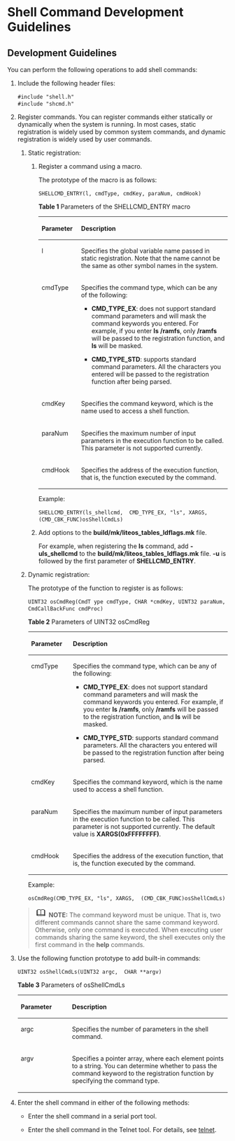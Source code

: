 # Shell Command Development Guidelines<a name="EN-US_TOPIC_0000001133846468"></a>

## Development Guidelines<a name="section13408945163812"></a>

You can perform the following operations to add shell commands:

1.  Include the following header files:

    ```
    #include "shell.h"
    #include "shcmd.h"
    ```

2.  Register commands. You can register commands either statically or dynamically when the system is running. In most cases, static registration is widely used by common system commands, and dynamic registration is widely used by user commands.

    1.  Static registration:

        1.  Register a command using a macro.

            The prototype of the macro is as follows:

            ```
            SHELLCMD_ENTRY(l, cmdType, cmdKey, paraNum, cmdHook)
            ```

            **Table  1**  Parameters of the SHELLCMD\_ENTRY macro

            <a name="table1198543584513"></a>
            <table><thead align="left"><tr id="row209856358456"><th class="cellrowborder" valign="top" width="20.91%" id="mcps1.2.3.1.1"><p id="p998583517456"><a name="p998583517456"></a><a name="p998583517456"></a><strong id="b1195317394217"><a name="b1195317394217"></a><a name="b1195317394217"></a>Parameter</strong></p>
            </th>
            <th class="cellrowborder" valign="top" width="79.09%" id="mcps1.2.3.1.2"><p id="p169851735174511"><a name="p169851735174511"></a><a name="p169851735174511"></a><strong id="b1958216251314"><a name="b1958216251314"></a><a name="b1958216251314"></a>Description</strong></p>
            </th>
            </tr>
            </thead>
            <tbody><tr id="row13985153574517"><td class="cellrowborder" valign="top" width="20.91%" headers="mcps1.2.3.1.1 "><p id="p6985113513452"><a name="p6985113513452"></a><a name="p6985113513452"></a>l</p>
            </td>
            <td class="cellrowborder" valign="top" width="79.09%" headers="mcps1.2.3.1.2 "><p id="p998573514457"><a name="p998573514457"></a><a name="p998573514457"></a>Specifies the global variable name passed in static registration. Note that the name cannot be the same as other symbol names in the system.</p>
            </td>
            </tr>
            <tr id="row398513594518"><td class="cellrowborder" valign="top" width="20.91%" headers="mcps1.2.3.1.1 "><p id="p59856356450"><a name="p59856356450"></a><a name="p59856356450"></a>cmdType</p>
            </td>
            <td class="cellrowborder" valign="top" width="79.09%" headers="mcps1.2.3.1.2 "><p id="p119859355458"><a name="p119859355458"></a><a name="p119859355458"></a>Specifies the command type, which can be any of the following:</p>
            <a name="ul11135144114816"></a><a name="ul11135144114816"></a><ul id="ul11135144114816"><li><p id="p21351144488"><a name="p21351144488"></a><a name="p21351144488"></a><strong id="b189416548121"><a name="b189416548121"></a><a name="b189416548121"></a>CMD_TYPE_EX</strong>: does not support standard command parameters and will mask the command keywords you entered. For example, if you enter <strong id="b1940315357339"><a name="b1940315357339"></a><a name="b1940315357339"></a>ls /ramfs</strong>, only <strong id="b67371541123316"><a name="b67371541123316"></a><a name="b67371541123316"></a>/ramfs</strong> will be passed to the registration function, and <strong id="b1145320313411"><a name="b1145320313411"></a><a name="b1145320313411"></a>ls</strong> will be masked.</p>
            </li><li><p id="p21353410482"><a name="p21353410482"></a><a name="p21353410482"></a><strong id="b15922145203418"><a name="b15922145203418"></a><a name="b15922145203418"></a>CMD_TYPE_STD</strong>: supports standard command parameters. All the characters you entered will be passed to the registration function after being parsed.</p>
            </li></ul>
            </td>
            </tr>
            <tr id="row20985153524519"><td class="cellrowborder" valign="top" width="20.91%" headers="mcps1.2.3.1.1 "><p id="p1098693510451"><a name="p1098693510451"></a><a name="p1098693510451"></a>cmdKey</p>
            </td>
            <td class="cellrowborder" valign="top" width="79.09%" headers="mcps1.2.3.1.2 "><p id="p11986735144514"><a name="p11986735144514"></a><a name="p11986735144514"></a>Specifies the command keyword, which is the name used to access a shell function.</p>
            </td>
            </tr>
            <tr id="row1398683511450"><td class="cellrowborder" valign="top" width="20.91%" headers="mcps1.2.3.1.1 "><p id="p598613359451"><a name="p598613359451"></a><a name="p598613359451"></a>paraNum</p>
            </td>
            <td class="cellrowborder" valign="top" width="79.09%" headers="mcps1.2.3.1.2 "><p id="p11986535144516"><a name="p11986535144516"></a><a name="p11986535144516"></a>Specifies the maximum number of input parameters in the execution function to be called. This parameter is not supported currently.</p>
            </td>
            </tr>
            <tr id="row39861935154516"><td class="cellrowborder" valign="top" width="20.91%" headers="mcps1.2.3.1.1 "><p id="p5986735114518"><a name="p5986735114518"></a><a name="p5986735114518"></a>cmdHook</p>
            </td>
            <td class="cellrowborder" valign="top" width="79.09%" headers="mcps1.2.3.1.2 "><p id="p398683574515"><a name="p398683574515"></a><a name="p398683574515"></a>Specifies the address of the execution function, that is, the function executed by the command.</p>
            </td>
            </tr>
            </tbody>
            </table>

            Example:

            ```
            SHELLCMD_ENTRY(ls_shellcmd,  CMD_TYPE_EX, "ls", XARGS,  (CMD_CBK_FUNC)osShellCmdLs)
            ```

        2.  Add options to the  **build/mk/liteos\_tables\_ldflags.mk**  file.

            For example, when registering the  **ls**  command, add  **-uls\_shellcmd**  to the  **build/mk/liteos\_tables\_ldflags.mk**  file.  **-u**  is followed by the first parameter of  **SHELLCMD\_ENTRY**.

    2.  Dynamic registration:

        The prototype of the function to register is as follows:

        ```
        UINT32 osCmdReg(CmdT ype cmdType, CHAR *cmdKey, UINT32 paraNum, CmdCallBackFunc cmdProc)
        ```

        **Table  2**  Parameters of UINT32 osCmdReg

        <a name="table194461933114919"></a>
        <table><thead align="left"><tr id="row1644693318490"><th class="cellrowborder" valign="top" width="20.91%" id="mcps1.2.3.1.1"><p id="p1644618337493"><a name="p1644618337493"></a><a name="p1644618337493"></a><strong id="b414914114815"><a name="b414914114815"></a><a name="b414914114815"></a>Parameter</strong></p>
        </th>
        <th class="cellrowborder" valign="top" width="79.09%" id="mcps1.2.3.1.2"><p id="p444603317491"><a name="p444603317491"></a><a name="p444603317491"></a><strong id="b19862274819"><a name="b19862274819"></a><a name="b19862274819"></a>Description</strong></p>
        </th>
        </tr>
        </thead>
        <tbody><tr id="row844643374912"><td class="cellrowborder" valign="top" width="20.91%" headers="mcps1.2.3.1.1 "><p id="p14446133319498"><a name="p14446133319498"></a><a name="p14446133319498"></a>cmdType</p>
        </td>
        <td class="cellrowborder" valign="top" width="79.09%" headers="mcps1.2.3.1.2 "><p id="p174461339496"><a name="p174461339496"></a><a name="p174461339496"></a>Specifies the command type, which can be any of the following:</p>
        <a name="ul1244773317496"></a><a name="ul1244773317496"></a><ul id="ul1244773317496"><li><p id="p1844719331495"><a name="p1844719331495"></a><a name="p1844719331495"></a><strong id="b1596594718"><a name="b1596594718"></a><a name="b1596594718"></a>CMD_TYPE_EX</strong>: does not support standard command parameters and will mask the command keywords you entered. For example, if you enter <strong id="b134411664"><a name="b134411664"></a><a name="b134411664"></a>ls /ramfs</strong>, only <strong id="b384234630"><a name="b384234630"></a><a name="b384234630"></a>/ramfs</strong> will be passed to the registration function, and <strong id="b1102747310"><a name="b1102747310"></a><a name="b1102747310"></a>ls</strong> will be masked.</p>
        </li><li><p id="p20447143315498"><a name="p20447143315498"></a><a name="p20447143315498"></a><strong id="b97295345"><a name="b97295345"></a><a name="b97295345"></a>CMD_TYPE_STD</strong>: supports standard command parameters. All the characters you entered will be passed to the registration function after being parsed.</p>
        </li></ul>
        </td>
        </tr>
        <tr id="row14471733184915"><td class="cellrowborder" valign="top" width="20.91%" headers="mcps1.2.3.1.1 "><p id="p744783319494"><a name="p744783319494"></a><a name="p744783319494"></a>cmdKey</p>
        </td>
        <td class="cellrowborder" valign="top" width="79.09%" headers="mcps1.2.3.1.2 "><p id="p18447833124914"><a name="p18447833124914"></a><a name="p18447833124914"></a>Specifies the command keyword, which is the name used to access a shell function.</p>
        </td>
        </tr>
        <tr id="row17447143317495"><td class="cellrowborder" valign="top" width="20.91%" headers="mcps1.2.3.1.1 "><p id="p174477331495"><a name="p174477331495"></a><a name="p174477331495"></a>paraNum</p>
        </td>
        <td class="cellrowborder" valign="top" width="79.09%" headers="mcps1.2.3.1.2 "><p id="p8447233184914"><a name="p8447233184914"></a><a name="p8447233184914"></a>Specifies the maximum number of input parameters in the execution function to be called. This parameter is not supported currently. The default value is <strong id="b1425195414484"><a name="b1425195414484"></a><a name="b1425195414484"></a>XARGS(0xFFFFFFFF)</strong>.</p>
        </td>
        </tr>
        <tr id="row10447233174913"><td class="cellrowborder" valign="top" width="20.91%" headers="mcps1.2.3.1.1 "><p id="p18447183334920"><a name="p18447183334920"></a><a name="p18447183334920"></a>cmdHook</p>
        </td>
        <td class="cellrowborder" valign="top" width="79.09%" headers="mcps1.2.3.1.2 "><p id="p44471533184912"><a name="p44471533184912"></a><a name="p44471533184912"></a>Specifies the address of the execution function, that is, the function executed by the command.</p>
        </td>
        </tr>
        </tbody>
        </table>

        Example:

        ```
        osCmdReg(CMD_TYPE_EX, "ls", XARGS,  (CMD_CBK_FUNC)osShellCmdLs)
        ```

    >![](../public_sys-resources/icon-note.gif) **NOTE:** 
    >The command keyword must be unique. That is, two different commands cannot share the same command keyword. Otherwise, only one command is executed.
    >When executing user commands sharing the same keyword, the shell executes only the first command in the  **help**  commands.

3.  Use the following function prototype to add built-in commands:

    ```
    UINT32 osShellCmdLs(UINT32 argc,  CHAR **argv)
    ```

    **Table  3**  Parameters of osShellCmdLs

    <a name="table174451958105116"></a>
    <table><thead align="left"><tr id="row84451058105117"><th class="cellrowborder" valign="top" width="24.42%" id="mcps1.2.3.1.1"><p id="p1644515855111"><a name="p1644515855111"></a><a name="p1644515855111"></a><strong id="b710871813012"><a name="b710871813012"></a><a name="b710871813012"></a>Parameter</strong></p>
    </th>
    <th class="cellrowborder" valign="top" width="75.58%" id="mcps1.2.3.1.2"><p id="p18445145805113"><a name="p18445145805113"></a><a name="p18445145805113"></a><strong id="b12608195015"><a name="b12608195015"></a><a name="b12608195015"></a>Description</strong></p>
    </th>
    </tr>
    </thead>
    <tbody><tr id="row194461458185112"><td class="cellrowborder" valign="top" width="24.42%" headers="mcps1.2.3.1.1 "><p id="p64461158145120"><a name="p64461158145120"></a><a name="p64461158145120"></a>argc</p>
    </td>
    <td class="cellrowborder" valign="top" width="75.58%" headers="mcps1.2.3.1.2 "><p id="p1844625885112"><a name="p1844625885112"></a><a name="p1844625885112"></a>Specifies the number of parameters in the shell command.</p>
    </td>
    </tr>
    <tr id="row144620587511"><td class="cellrowborder" valign="top" width="24.42%" headers="mcps1.2.3.1.1 "><p id="p244625811517"><a name="p244625811517"></a><a name="p244625811517"></a>argv</p>
    </td>
    <td class="cellrowborder" valign="top" width="75.58%" headers="mcps1.2.3.1.2 "><p id="p11446958105119"><a name="p11446958105119"></a><a name="p11446958105119"></a>Specifies a pointer array, where each element points to a string. You can determine whether to pass the command keyword to the registration function by specifying the command type.</p>
    </td>
    </tr>
    </tbody>
    </table>

4.  Enter the shell command in either of the following methods:
    -   Enter the shell command in a serial port tool.

    -   Enter the shell command in the Telnet tool. For details, see  [telnet](kernel-small-debug-shell-net-telnet.md).



